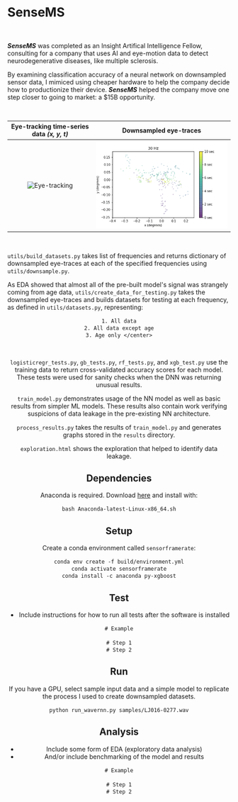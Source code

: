 # SenseMS
<br>

***SenseMS*** was completed as an Insight Artifical Intelligence Fellow, consulting for a company that uses AI and eye-motion data to detect neurodegenerative diseases, like multiple sclerosis.
<br>

By examining classification accuracy of a neural network on downsampled sensor data, I mimiced using cheaper hardware to help the company decide how to productionize their device. ***SenseMS*** helped the company move one step closer to going to market: a $15B opportunity.

<br>

Eye-tracking time-series data *(x, y, t)*    |  Downsampled eye-traces
:------------------------:|:-------------------:
![Eye-tracking](https://media.giphy.com/media/blle4NCmxmMne/giphy.gif)  |  ![Model](img/downsampling.gif)
<br>

`utils/build_datasets.py` takes list of frequencies and returns dictionary of downsampled eye-traces at each of the specified frequencies using `utils/downsample.py`.
<br>

As EDA showed that almost all of the pre-built model's signal was strangely coming from age data, `utils/create_data_for_testing.py` takes the downsampled eye-traces and builds datasets for testing at each frequency, as defined in `utils/datasets.py`, representing:
<center>

	1. All data
	2. All data except age
	3. Age only </center>
<br>

`logisticregr_tests.py`, `gb_tests.py`, `rf_tests.py`, and `xgb_test.py` use the training data to return cross-validated accuracy scores for each model. These tests were used for sanity checks when the DNN was returning unusual results.
<br>

`train_model.py` demonstrates usage of the NN model as well as basic results from simpler ML models. These results also contain work verifying suspicions of data leakage in the pre-existing NN architecture.
<br>

`process_results.py` takes the results of `train_model.py` and generates graphs stored in the `results` directory.
<br>

`exploration.html` shows the exploration that helped to identify data leakage.
<br>

## Dependencies
Anaconda is required. Download [here](https://conda.io/en/latest/miniconda.html) and install with:
```
bash Anaconda-latest-Linux-x86_64.sh
```

## Setup
Create a conda environment called `sensorframerate`:

```
conda env create -f build/environment.yml
conda activate sensorframerate
conda install -c anaconda py-xgboost
```

## Test
- Include instructions for how to run all tests after the software is installed

```
# Example

# Step 1
# Step 2
```

## Run
If you have a GPU, select sample input data and a simple model to replicate the process I used to create downsampled datasets.

```
python run_wavernn.py samples/LJ016-0277.wav
```

## Analysis
- Include some form of EDA (exploratory data analysis)
- And/or include benchmarking of the model and results

```
# Example

# Step 1
# Step 2
```
